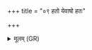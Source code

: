 +++
title = "०९ हतो येवाषो हतः"

+++
<details><summary>मूलम् (GR)</summary>

हतो येवाषो हतः शिपविर्  
हतो गङ्गणिवाँ उत ।  
हता विश्वा अरातय  
उग्रेण वचसा मम ॥
</details>